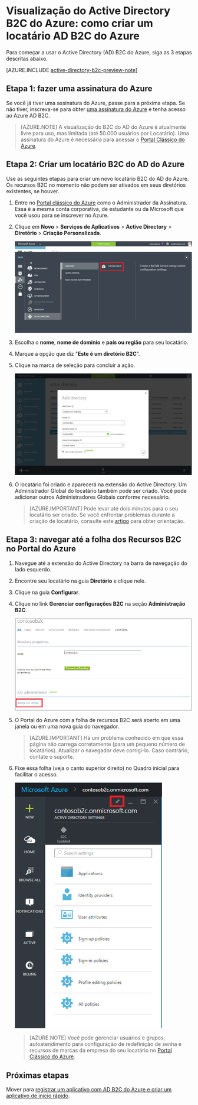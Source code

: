 <properties
	pageTitle="Visualização B2C do Active Directory do Azure: Criando um locatário Azure Active Directory B2C | Microsoft Azure"
	description="Um tópico sobre como criar um locatário Active Directory B2C do Azure"
	services="active-directory-b2c"
	documentationCenter=""
	authors="swkrish"
	manager="msmbaldwin"
	editor="curtand"/>

<tags
	ms.service="active-directory-b2c"
	ms.workload="identity"
	ms.tgt_pltfrm="na"
	ms.devlang="na"
	ms.topic="article"
	ms.date="01/28/2016"
	ms.author="swkrish"/>

# Visualização do Active Directory B2C do Azure: como criar um locatário AD B2C do Azure

Para começar a usar o Active Directory (AD) B2C do Azure, siga as 3 etapas descritas abaixo.

[AZURE.INCLUDE [active-directory-b2c-preview-note](../../includes/active-directory-b2c-preview-note.md)]

## Etapa 1: fazer uma assinatura do Azure

Se você já tiver uma assinatura do Azure, passe para a próxima etapa. Se não tiver, inscreva-se para obter [uma assinatura do Azure](../active-directory/sign-up-organization.md) e tenha acesso ao Azure AD B2C.

> [AZURE.NOTE]
A visualização do B2C do AD do Azure é atualmente livre para uso, mas limitada (até 50.000 usuários por Locatário). Uma assinatura do Azure é necessária para acessar o [Portal Clássico do Azure](http://manage.windowsazure.com/).

## Etapa 2: Criar um locatário B2C do AD do Azure

Use as seguintes etapas para criar um novo locatário B2C do AD do Azure. Os recursos B2C no momento não podem ser ativados em seus diretórios existentes, se houver.

1. Entre no [Portal clássico do Azure](https://manage.windowsazure.com/) como o Administrador da Assinatura. Essa é a mesma conta corporativa, de estudante ou da Microsoft que você usou para se inscrever no Azure.
2. Clique em **Novo** > **Serviços de Aplicativos** > **Active Directory** > **Diretório** > **Criação Personalizada**.

    ![Criar locatário](./media/active-directory-b2c-get-started/new-directory.png)

3. Escolha o **nome**, **nome de domínio** e **país ou região** para seu locatário.
4. Marque a opção que diz "**Este é um diretório B2C**".
5. Clique na marca de seleção para concluir a ação.

    ![Criar locatário B2C](./media/active-directory-b2c-get-started/create-b2c-directory.png)

6. O locatário foi criado e aparecerá na extensão do Active Directory. Um Administrador Global do locatário também pode ser criado. Você pode adicionar outros Administradores Globais conforme necessário.

    > [AZURE.IMPORTANT]
    Pode levar até dois minutos para o seu locatário ser criado. Se você enfrentar problemas durante a criação de locatário, consulte este [artigo](active-directory-b2c-support-create-directory.md) para obter orientação.

## Etapa 3: navegar até a folha dos Recursos B2C no Portal do Azure

1. Navegue até a extensão do Active Directory na barra de navegação do lado esquerdo.
2. Encontre seu locatário na guia **Diretório** e clique nele.
3. Clique na guia **Configurar**.
4. Clique no link **Gerenciar configurações B2C** na seção **Administração B2C**.

    ![Criar locatário B2C](./media/active-directory-b2c-get-started/b2c-directory-configure-tab.png)

4. O Portal do Azure com a folha de recursos B2C será aberto em uma janela ou em uma nova guia do navegador.

    > [AZURE.IMPORTANT]
    Há um problema conhecido em que essa página não carrega corretamente (para um pequeno número de locatários). Atualizar o navegador deve corrigi-lo. Caso contrário, contate o suporte.

5. Fixe essa folha (veja o canto superior direito) no Quadro inicial para facilitar o acesso.

    ![Folha de recursos B2C](./media/active-directory-b2c-get-started/b2c-features-blade.png)

    > [AZURE.NOTE]
    Você pode gerenciar usuários e grupos, autoatendimento para configuração de redefinição de senha e recursos de marcas da empresa do seu locatário no [Portal Clássico do Azure](https://manage.windowsazure.com/).

## Próximas etapas

Mover para [registrar um aplicativo com AD B2C do Azure e criar um aplicativo de início rápido](active-directory-b2c-app-registration.md).

<!---HONumber=AcomDC_0204_2016-->